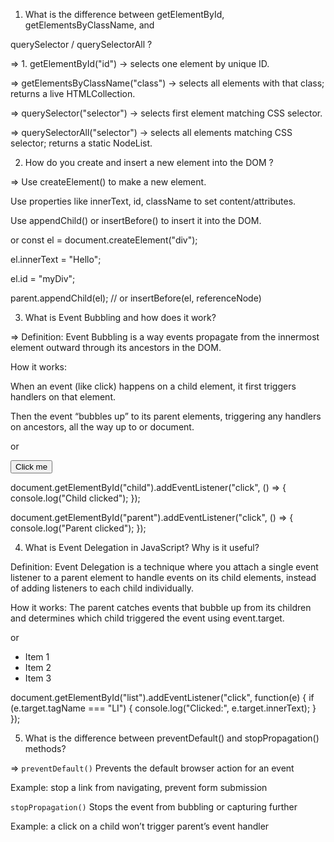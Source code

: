 
1. What is the difference between getElementById, getElementsByClassName, and 

querySelector / querySelectorAll ? 

=> 1. getElementById("id") → selects one element by unique ID.

=> getElementsByClassName("class") → selects all elements with that class; returns a live HTMLCollection.

=> querySelector("selector") → selects first element matching CSS selector.

=> querySelectorAll("selector") → selects all elements matching CSS selector; returns a static NodeList.


2. How do you create and insert a new element into the DOM ?

=> Use createElement() to make a new element.

Use properties like innerText, id, className to set content/attributes.

Use appendChild() or insertBefore() to insert it into the DOM.

or  const el = document.createElement("div");

el.innerText = "Hello";

el.id = "myDiv";

parent.appendChild(el); // or insertBefore(el, referenceNode)


3. What is Event Bubbling and how does it work?

=> Definition: Event Bubbling is a way events propagate from the innermost element outward through its ancestors in the DOM.

How it works:

When an event (like click) happens on a child element, it first triggers handlers on that element.

Then the event “bubbles up” to its parent elements, triggering any handlers on ancestors, all the way up to <html> or document. 

or  <div id="parent">
  <button id="child">Click me</button>
</div>

document.getElementById("child").addEventListener("click", () => {
  console.log("Child clicked");
});

document.getElementById("parent").addEventListener("click", () => {
  console.log("Parent clicked");
});


4. What is Event Delegation in JavaScript? Why is it useful?

Definition: Event Delegation is a technique where you attach a single event listener to a parent element to handle events on its child elements, instead of adding listeners to each child individually.

How it works: The parent catches events that bubble up from its children and determines which child triggered the event using event.target.

or  <ul id="list">
  <li>Item 1</li>
  <li>Item 2</li>
  <li>Item 3</li>
</ul>

document.getElementById("list").addEventListener("click", function(e) {
  if (e.target.tagName === "LI") {
    console.log("Clicked:", e.target.innerText);
  }
});


5. What is the difference between preventDefault() and stopPropagation()  methods?

=> `preventDefault()`   Prevents the default browser action  for an event

   Example: stop a link from navigating, prevent form submission   
    
`stopPropagation()`  Stops the event from bubbling or capturing further 

 Example: a click on a child won’t trigger parent’s event handler 


